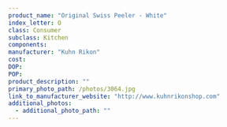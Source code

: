 ```yaml
---
product_name: "Original Swiss Peeler - White"
index_letter: O
class: Consumer
subclass: Kitchen
components:
manufacturer: "Kuhn Rikon"
cost: 
DOP: 
POP: 
product_description: ""
primary_photo_path: /photos/3064.jpg
link_to_manufacturer_website: "http://www.kuhnrikonshop.com"
additional_photos:
  - additional_photo_path: ""
---
```

